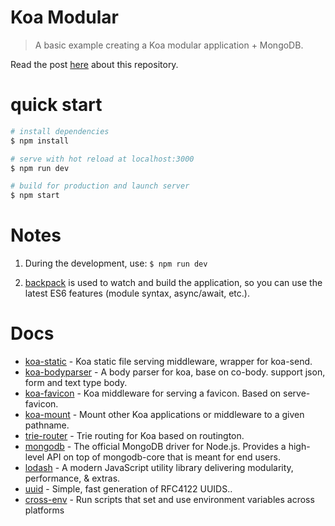 Koa Modular
===========

> A basic example creating a Koa modular application + MongoDB.

Read the post [here](https://scotch.io/@lautiamkok/creating-a-modular-koa-application) about this repository.

quick start
=============

``` bash
# install dependencies
$ npm install

# serve with hot reload at localhost:3000
$ npm run dev

# build for production and launch server
$ npm start
```

# Notes

1. During the development, use: `$ npm run dev`

2. [backpack](https://github.com/palmerhq/backpack) is used to watch and build the application, so you can use the latest ES6 features (module syntax, async/await, etc.).

Docs
==========

* [koa-static](https://github.com/koajs/static) - Koa static file serving middleware, wrapper for koa-send.
* [koa-bodyparser](https://github.com/koajs/bodyparser) - A body parser for koa, base on co-body. support json, form and text type body.
* [koa-favicon](https://github.com/koajs/favicon) - Koa middleware for serving a favicon. Based on serve-favicon.
* [koa-mount](https://github.com/koajs/mount) - Mount other Koa applications or middleware to a given pathname.
* [trie-router](https://github.com/koajs/trie-router) - Trie routing for Koa based on routington.
* [mongodb](https://github.com/mongodb/node-mongodb-native) - The official MongoDB driver for Node.js. Provides a high-level API on top of mongodb-core that is meant for end users.
* [lodash](https://github.com/lodash/lodash) - A modern JavaScript utility library delivering modularity, performance, & extras.
* [uuid](https://www.npmjs.com/package/uuid) - Simple, fast generation of RFC4122 UUIDS..
* [cross-env](https://github.com/kentcdodds/cross-env) - Run scripts that set and use environment variables across platforms

